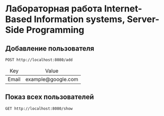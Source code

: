 # Лабораторная работа Internet-Based Information systems, Server-Side Programming

## Добавление пользователя

```
POST http://localhost:8080/add
```

<table>
    <thead align="center">
        <tr>
            <td>Key</td>
            <td>Value</td>
        </tr>
    </thead>
    <tbody align="center">
        <tr>
            <td>Email</td>
            <td>example@google.com</td>
        </tr>
    </tbody>
</table>

## Показ всех пользователей

```
GET http://localhost:8080/show
```
